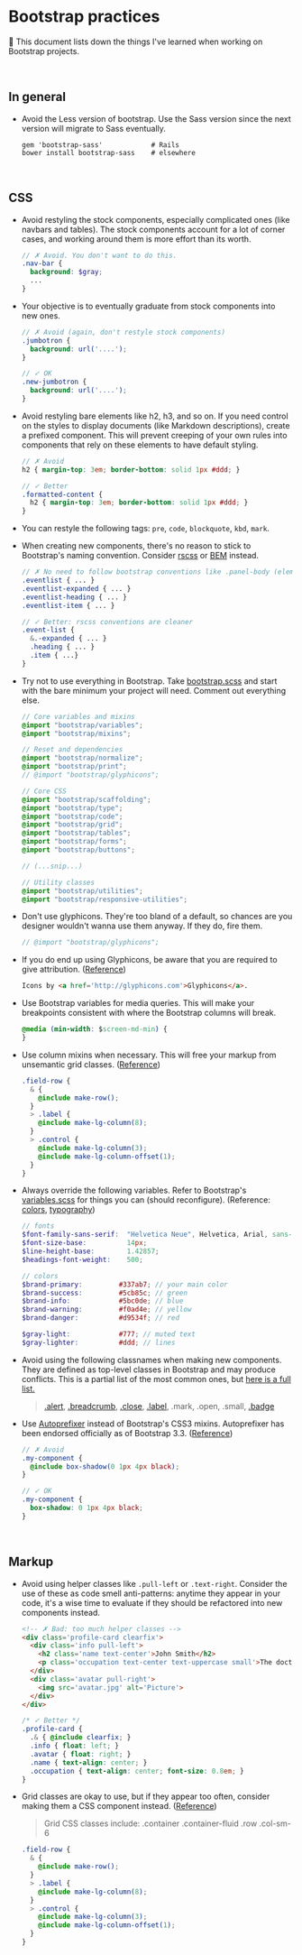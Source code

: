# Bootstrap practices

:construction: This document lists down the things I've learned when working on Bootstrap projects.

<br>

## In general

* Avoid the Less version of bootstrap. Use the Sass version since the next version will migrate to Sass eventually.

  ```
  gem 'bootstrap-sass'            # Rails
  bower install bootstrap-sass    # elsewhere
  ```

<br>

## CSS

* Avoid restyling the stock components, especially complicated ones (like navbars and tables). The stock components account for a lot of corner cases, and working around them is more effort than its worth.

  ```scss
  // ✗ Avoid. You don't want to do this.
  .nav-bar {
    background: $gray;
    ...
  }
  ```

* Your objective is to eventually graduate from stock components into new ones.

  ```scss
  // ✗ Avoid (again, don't restyle stock components)
  .jumbotron {
    background: url('....');
  }
  ```
  
  ```scss
  // ✓ OK
  .new-jumbotron {
    background: url('....');
  }
  ```
  
* Avoid restyling bare elements like h2, h3, and so on. If you need control on the styles to display documents (like Markdown descriptions), create a prefixed component. This will prevent creeping of your own rules into components that rely on these elements to have default styling.

  ```scss
  // ✗ Avoid
  h2 { margin-top: 3em; border-bottom: solid 1px #ddd; }
  ```
  
  ```scss
  // ✓ Better
  .formatted-content {
    h2 { margin-top: 3em; border-bottom: solid 1px #ddd; }
  }
  ```
  
* You can restyle the following tags: `pre`, `code`, `blockquote`, `kbd`, `mark`.

* When creating new components, there's no reason to stick to Bootstrap's naming convention. Consider [rscss] or [BEM] instead.

  ```scss
  // ✗ No need to follow bootstrap conventions like .panel-body (elements) or .btn-primary (modifiers)
  .eventlist { ... }
  .eventlist-expanded { ... }
  .eventlist-heading { ... }
  .eventlist-item { ... }
  ```
  
  ```scss
  // ✓ Better: rscss conventions are cleaner
  .event-list {
    &.-expanded { ... }
    .heading { ... }
    .item { ...}
  }
  ```
  
* Try not to use everything in Bootstrap. Take [bootstrap.scss](https://github.com/twbs/bootstrap-sass/blob/master/assets/stylesheets/_bootstrap.scss) and start with the bare minimum your project will need. Comment out everything else.

  ```scss
  // Core variables and mixins
  @import "bootstrap/variables";
  @import "bootstrap/mixins";
  
  // Reset and dependencies
  @import "bootstrap/normalize";
  @import "bootstrap/print";
  // @import "bootstrap/glyphicons";
  
  // Core CSS
  @import "bootstrap/scaffolding";
  @import "bootstrap/type";
  @import "bootstrap/code";
  @import "bootstrap/grid";
  @import "bootstrap/tables";
  @import "bootstrap/forms";
  @import "bootstrap/buttons";
  
  // (...snip...)
  
  // Utility classes
  @import "bootstrap/utilities";
  @import "bootstrap/responsive-utilities";
  ```
  
* Don't use glyphicons. They're too bland of a default, so chances are you designer wouldn't wanna use them anyway. If they do, fire them.

  ```scss
  // @import "bootstrap/glyphicons";
  ```
  
* If you do end up using Glyphicons, be aware that you are required to give attribution. ([Reference](http://getbootstrap.com/components/#glyphicons-glyphs))

  ```html
  Icons by <a href='http://glyphicons.com'>Glyphicons</a>.
  ```
  
* Use Bootstrap variables for media queries. This will make your breakpoints consistent with where the Bootstrap columns will break.

  ```css
  @media (min-width: $screen-md-min) {
  }
  ```
  
* Use column mixins when necessary. This will free your markup from unsemantic grid classes. ([Reference](http://getbootstrap.com/css/#grid-less))

  ```scss
  .field-row {
    & {
      @include make-row();
    }
    > .label {
      @include make-lg-column(8);
    }
    > .control {
      @include make-lg-column(3);
      @include make-lg-column-offset(1);
    }
  }
  ```
  
* Always override the following variables. Refer to Bootstrap's [variables.scss](https://github.com/twbs/bootstrap-sass/blob/master/assets/stylesheets/bootstrap/_variables.scss) for things you can (should reconfigure). (Reference: [colors](http://getbootstrap.com/css/#less-variables-colors), [typography](http://getbootstrap.com/css/#less-variables-typography))

  ```scss
  // fonts
  $font-family-sans-serif:  "Helvetica Neue", Helvetica, Arial, sans-serif !default;
  $font-size-base:          14px;
  $line-height-base:        1.42857;
  $headings-font-weight:    500;
  ```
  
  ```scss
  // colors
  $brand-primary:         #337ab7; // your main color
  $brand-success:         #5cb85c; // green
  $brand-info:            #5bc0de; // blue
  $brand-warning:         #f0ad4e; // yellow
  $brand-danger:          #d9534f; // red
  
  $gray-light:            #777; // muted text
  $gray-lighter:          #ddd; // lines
  ```

*  Avoid using the following classnames when making new components. They are defined as top-level classes in Bootstrap and may produce conflicts. This is a partial list of the most common ones, but [here is a full list.](Symbols.md)

   > [.alert](http://getbootstrap.com/components/#alerts),
   > [.breadcrumb](http://getbootstrap.com/components/#breadcrumbs),
   > [.close](http://getbootstrap.com/css/#helper-classes-close),
   > [.label](http://getbootstrap.com/components/#labels),
   > .mark,
   > .open,
   > .small,
   > [.badge](http://getbootstrap.com/components/#badges)
   
* Use [Autoprefixer] instead of Bootstrap's CSS3 mixins. Autoprefixer has been endorsed officially as of Bootstrap 3.3. ([Reference](http://getbootstrap.com/css/#less-mixins-vendor))

  ```scss
  // ✗ Avoid
  .my-component {
    @include box-shadow(0 1px 4px black);
  }
  ```
  
  ```scss
  // ✓ OK
  .my-component {
    box-shadow: 0 1px 4px black;
  }
  ```
  

<br>

## Markup

* Avoid using helper classes like `.pull-left` or `.text-right`. Consider the use of these as code smell anti-patterns: anytime they appear in your code, it's a wise time to evaluate if they should be refactored into new components instead.

  ```html
  <!-- ✗ Bad: too much helper classes -->
  <div class='profile-card clearfix'>
    <div class='info pull-left'>
      <h2 class='name text-center'>John Smith</h2>
      <p class='occupation text-center text-uppercase small'>The doctor</p>
    </div>
    <div class='avatar pull-right'>
      <img src='avatar.jpg' alt='Picture'>
    </div>
  </div>
  ```
  
  ```scss
  /* ✓ Better */
  .profile-card {
    .& { @include clearfix; }
    .info { float: left; }
    .avatar { float: right; }
    .name { text-align: center; }
    .occupation { text-align: center; font-size: 0.8em; }
  }
  ```
  
* Grid classes are okay to use, but if they appear too often, consider making them a CSS component instead. ([Reference](http://getbootstrap.com/css/#grid-less))

  > Grid CSS classes include:
  > .container
  > .container-fluid
  > .row
  > .col-sm-6

  ```scss
  .field-row {
    & {
      @include make-row();
    }
    > .label {
      @include make-lg-column(8);
    }
    > .control {
      @include make-lg-column(3);
      @include make-lg-column-offset(1);
    }
  }
  ```

[rscss]: https://github.com/rstacruz/rscss
[BEM]: http://bem.info/
[Autoprefixer]: https://github.com/postcss/autoprefixer
